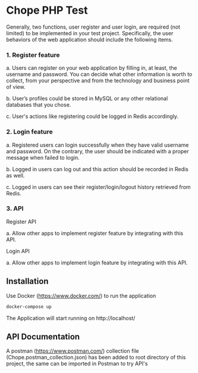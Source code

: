 # Chope PHP Test

Generally, two functions, user register and user login, are required (not limited) to be implemented in your test project. Specifically, the user behaviors of the web application should include the following items.

 

### 1. Register feature

a. Users can register on your web application by filling in, at least, the username and password. You can decide what other information is worth to collect, from your perspective and from the technology and business point of view.

b.       User’s profiles could be stored in MySQL or any other relational databases that you chose.

c.       User's actions like registering could be logged in Redis accordingly.

### 2. Login feature

a.       Registered users can login successfully when they have valid username and password. On the contrary, the user should be indicated with a proper message when failed to login.

b.       Logged in users can log out and this action should be recorded in Redis as well.

c.       Logged in users can see their register/login/logout history retrieved from Redis.

### 3. API

Register API

a.       Allow other apps to implement register feature by integrating with this API.

Login API

a.       Allow other apps to implement login feature by integrating with this API.

## Installation

Use Docker (https://www.docker.com/) to run the application

```bash
docker-compose up
```
The Application will start running on http://localhost/

## API Documentation

A postman (https://www.postman.com/) collection file (Chope.postman_collection.json) has been added to root directory of this project, the same can be imported in Postman to try API's

